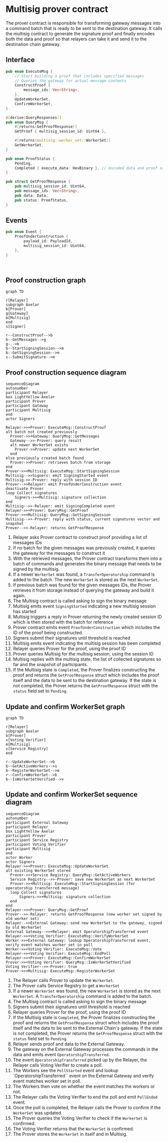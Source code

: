 # Multisig prover contract

The prover contract is responsible for transforming gateway messages into a command batch that is ready to be sent to
the destination gateway. It calls the multisig contract to generate the signature proof and finally encodes both the
data and proof so that relayers can take it and send it to the destination chain gateway.

## Interface

```Rust
pub enum ExecuteMsg {
    // Start building a proof that includes specified messages
    // Queries the gateway for actual message contents
    ConstructProof {
        message_ids: Vec<String>,
    },
    UpdateWorkerSet,
    ConfirmWorkerSet,
}

#[derive(QueryResponses)]
pub enum QueryMsg {
    #[returns(GetProofResponse)]
    GetProof { multisig_session_id: Uint64 },

    #[returns(multisig::worker_set::WorkerSet)]
    GetWorkerSet,
}

pub enum ProofStatus {
    Pending,
    Completed { execute_data: HexBinary }, // encoded data and proof sent to destination gateway
}

pub struct GetProofResponse {
    pub multisig_session_id: Uint64,
    pub message_ids: Vec<String>,
    pub data: Data,
    pub status: ProofStatus,
}
```

## Events

```Rust
pub enum Event {
    ProofUnderConstruction {
        payload_id: PayloadId,
        multisig_session_id: Uint64,
    },
}
```

<br>

## Proof construction graph

```mermaid
graph TD

r[Relayer]
subgraph Axelar
b[Prover]
g[Gateway]
m[Multisig]
end
s[Signer]

r--ConstructProof-->b
b--GetMessages-->g
g-.->b
b--StartSigningSession-->m
b--GetSigningSession-->m
s--SubmitSignature-->m
```

## Proof construction sequence diagram

```mermaid
sequenceDiagram
autonumber
participant Relayer
box LightYellow Axelar
participant Prover
participant Gateway
participant Multisig
end
actor Signers

Relayer->>+Prover: ExecuteMsg::ConstructProof
alt batch not created previously
  Prover->>+Gateway: QueryMsg::GetMessages
  Gateway-->>-Prover: query result
  alt newer WorkerSet exists
    Prover->>Prover: update next WorkerSet
  end
else previously created batch found
  Prover->>Prover: retrieves batch from storage
end
Prover->>+Multisig: ExecuteMsg::StartSigningSession
Multisig-->>Signers: emit SigningStarted event
Multisig->>-Prover: reply with session ID
Prover-->>Relayer: emit ProofUnderConstruction event
deactivate Prover
loop Collect signatures
	Signers->>+Multisig: signature collection
end
Multisig-->>-Relayer: emit SigningCompleted event
Relayer->>+Prover: QueryMsg::GetProof
Prover->>+Multisig: QueryMsg::GetSigningSession
Multisig-->>-Prover: reply with status, current signatures vector and snapshot
Prover-->>-Relayer: returns GetProofResponse
```

1. Relayer asks Prover contract to construct proof providing a list of messages IDs
2. If no batch for the given messages was previously created, it queries the gateway for the messages to construct it
3. With the retrieved messages, the Prover contract transforms them into a batch of commands and generates the binary
   message that needs to be signed by the multisig.
4. If a newer `WorkerSet` was found, a `TransferOperatorship` command is added to the batch. The new `WorkerSet` is
   stored as the next `WorkerSet`.
5. If previous batch was found for the given messages IDs, the Prover retrieves it from storage instead of querying the
   gateway and build it again.
6. The Multisig contract is called asking to sign the binary message
7. Multisig emits event `SigningStarted` indicating a new multisig session has started
8. Multisig triggers a reply in Prover returning the newly created session ID which is then stored with the batch for
   reference
9. Prover contract emits event `ProofUnderConstruction` which includes the ID of the proof being constructed.
10. Signers submit their signatures until threshold is reached
11. Multisig emits event indicating the multisig session has been completed
12. Relayer queries Prover for the proof, using the proof ID
13. Prover queries Multisig for the multisig session, using the session ID
14. Multisig replies with the multisig state, the list of collected signatures so far and the snapshot of participants.
15. If the Multisig state is `Completed`, the Prover finalizes constructing the proof and returns the `GetProofResponse`
    struct which includes the proof itself and the data to be sent to the destination gateway. If the state is not
    completed, the Prover returns the `GetProofResponse` struct with the `status` field set to `Pending`.

## Update and confirm WorkerSet graph

```mermaid
graph TD

r[Relayer]
subgraph Axelar
b[Prover]
v[Voting Verifier]
m[Multisig]
s[Service Registry]
end

r--UpdateWorkerSet-->b
b--GetActiveWorkers-->s
b--RegisterWorkerSet-->m
r--ConfirmWorkerSet-->b
b--IsWorkerSetVerified-->v
```

## Update and confirm WorkerSet sequence diagram

```mermaid
sequenceDiagram
autonumber
participant External Gateway
participant Relayer
box LightYellow Axelar
participant Prover
participant Service Registry
participant Voting Verifier
participant Multisig
end
actor Worker
actor Signers
Relayer->>+Prover: ExecuteMsg::UpdateWorkerSet
alt existing WorkerSet stored
  Prover->>+Service Registry: QueryMsg::GetActiveWorkers
  Service Registry-->>-Prover: save new WorkerSet as next WorkerSet
  Prover->>+Multisig: ExecuteMsg::StartSigningSession (for operatorship transferred message)
  loop Collect signatures
	  Signers->>+Multisig: signature collection
  end
end
Relayer->>+Prover: QueryMsg::GetProof
Prover-->>-Relayer: returns GetProofResponse (new worker set signed by old worker set)
Relayer-->>External Gateway: send new WorkerSet to the gateway, signed by old WorkerSet
External Gateway-->>+Relayer: emit OperatorshipTransferred event
Relayer->>+Voting Verifier: ExecuteMsg::VerifyWorkerSet
Worker->>+External Gateway: lookup OperatorshipTransferred event, verify event matches worker set in poll
Worker->>+Voting Verifier: ExecuteMsg::Vote
Relayer->>+Voting Verifier: ExecuteMsg::EndPoll
Relayer->>+Prover: ExecuteMsg::ConfirmWorkerSet
Prover->>+Voting Verifier: QueryMsg::IsWorkerSetVerified
Voting Verifier-->>-Prover: true
Prover->>+Multisig: ExecuteMsg::RegisterWorkerSet
```

1. The Relayer calls Prover to update the `WorkerSet`.
2. The Prover calls Service Registry to get a `WorkerSet`
3. If a newer `WorkerSet` was found, the new `WorkerSet` is stored as the next `WorkerSet`. A `TransferOperatorship`
   command is added to the batch.
4. The Multisig contract is called asking to sign the binary message
5. Signers submit their signatures until threshold is reached
6. Relayer queries Prover for the proof, using the proof ID
7. If the Multisig state is `Completed`, the Prover finalizes constructing the proof and returns the `GetProofResponse`
   struct which includes the proof itself and the data to be sent to the External Chain's gateway. If the state is not
   completed, the Prover returns the `GetProofResponse` struct with the `status` field set to `Pending`.
8. Relayer sends proof and data to the External Gateway.
9. The gateway on the External Gateway processes the commands in the data and emits event `OperatorshipTransferred`.
10. The event `OperatorshipTransferred` picked up by the Relayer, the Relayer calls Voting Verifier to create a poll.
11. The Workers see the `PollStarted` event and lookup `OperatorshipTransferred`` event on the External Gateway and
    verify event matches worker set in poll.
12. The Workers then vote on whether the event matches the workers or not.
13. The Relayer calls the Voting Verifier to end the poll and emit `PollEnded` event.
14. Once the poll is completed, the Relayer calls the Prover to confirm if the `WorkerSet` was updated.
15. The Prover queries the Voting Verifier to check if the `WorkerSet` is confirmed.
16. The Voting Verifier returns that the `WorkerSet` is confirmed.
17. The Prover stores the `WorkerSet` in itself and in Multisig.
